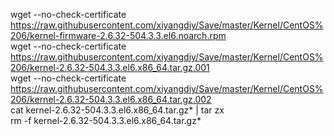 wget --no-check-certificate https://raw.githubusercontent.com/xiyangdiy/Save/master/Kernel/CentOS%206/kernel-firmware-2.6.32-504.3.3.el6.noarch.rpm  
wget --no-check-certificate https://raw.githubusercontent.com/xiyangdiy/Save/master/Kernel/CentOS%206/kernel-2.6.32-504.3.3.el6.x86_64.tar.gz.001  
wget --no-check-certificate https://raw.githubusercontent.com/xiyangdiy/Save/master/Kernel/CentOS%206/kernel-2.6.32-504.3.3.el6.x86_64.tar.gz.002  
cat kernel-2.6.32-504.3.3.el6.x86_64.tar.gz* | tar zx  
rm -f kernel-2.6.32-504.3.3.el6.x86_64.tar.gz*  

